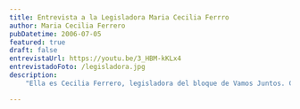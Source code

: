 ```yaml
---
title: Entrevista a la Legisladora Maria Cecilia Ferrro
author: Maria Cecilia Ferrero
pubDatetime: 2006-07-05
featured: true
draft: false
entrevistaUrl: https://youtu.be/3_HBM-kKLx4
entrevistadoFoto: /legisladora.jpg
description:
    "Ella es Cecilia Ferrero, legisladora del bloque de Vamos Juntos. Conversamos con ella sobre la Comunidad Armenia, su extensa participación dentro de la Ciudad de Buenos Aires y su relevancia como colectividad. Coincidimos en la importancia de ofrecer espacios para llevar a cabo iniciativas políticas por parte del público que esté interesado en participar en esta área del sector público."

---
```

